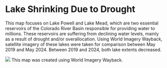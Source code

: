 # Lake Shrinking Due to Drought
This map focuses on Lake Powell and Lake Mead, which are two essential reservoirs of the Colorado River Basin responsible for providing water to millions. These reservoirs are suffering from declining water levels, mainly as a result of drought and/or overallocation. Using World Imagery Wayback, satellite imagery of these lakes were taken for comparison between May 2019 and May 2024. Between 2019 and 2024, both lake extents decreased.

<img src="https://github.com/user-attachments/assets/587b047a-de80-40b3-8cbf-4375c509027f">
This map was created using World Imagery Wayback. 
